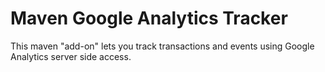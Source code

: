 Maven Google Analytics Tracker
==============================

This maven "add-on" lets you track transactions and events using Google Analytics server side access.
